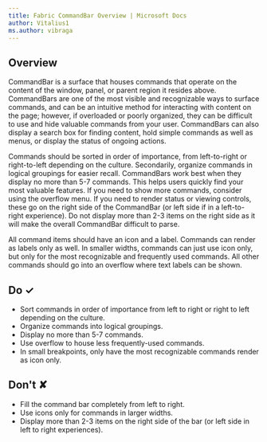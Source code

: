 ```yaml
---
title: Fabric CommandBar Overview | Microsoft Docs
author: Vitalius1
ms.author: vibraga
---
```


## Overview
CommandBar is a surface that houses commands that operate on the content of
the window, panel, or parent region it resides above. CommandBars are one of the most
visible and recognizable ways to surface commands, and can be an intuitive
method for interacting with content on the page; however, if overloaded or
poorly organized, they can be difficult to use and hide valuable commands from
your user. CommandBars can also display a search box for finding content, hold
simple commands as well as menus, or display the status of ongoing actions.

Commands should be sorted in order of importance, from left-to-right or right-to-left
depending on the culture. Secondarily, organize commands in logical
groupings for easier recall. CommandBars work best when they display no more
than 5-7 commands. This helps users quickly find your most valuable features.
If you need to show more commands, consider using the overflow menu. If you
need to render status or viewing controls, these go on the right side of the
CommandBar (or left side if in a left-to-right experience). Do not display
more than 2-3 items on the right side as it will make the overall CommandBar
difficult to parse.

All command items should have an icon and a label. Commands can render as
labels only as well. In smaller widths, commands can just use icon only, but
only for the most recognizable and frequently used commands. All other
commands should go into an overflow where text labels can be shown.



## Do &#10003;
- Sort commands in order of importance from left to right or right to left depending on the culture.
- Organize commands into logical groupings.
- Display no more than 5-7 commands.
- Use overflow to house less frequently-used commands.
- In small breakpoints, only have the most recognizable commands render as icon only.


## Don't &#10008;
- Fill the command bar completely from left to right.
- Use icons only for commands in larger widths.
- Display more than 2-3 items on the right side of the bar (or left side in left to right experiences).